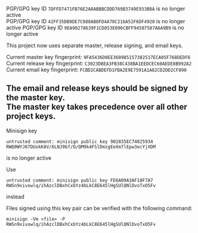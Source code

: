 PGP/GPG key ID `7DFFD7471FB76E2A8ABBBCDDD769B3749E933B8A` is no longer active  
PGP/GPG key ID `42FF35DB9DE7C088AB0FD4A70C216A52F6DF4920` is no longer active
PGP/GPG key ID `9EA98278639F1CD853E096CBFF94507587A6A9B9` is no longer active

This project now uses separate master, release signing, and email keys.  

Current master key fingerprint: `9FA5436D0EE360985157382517ECA05F768DEDF6`
Current release key fingerprint: `C3023DBEA3FB38C438BA1EEDCEC60AEDE8B992A2`
Current email key fingerprint: `FCBD2CABDEFD1FBA2E9E7591A1A82CD2DD2CF890`

The email and release keys should be signed by the master key.  
The master key takes precedence over all other project keys.  
------------------------------------------------------------------------------------
Minisign key  
```
untrusted comment: minisign public key 902835EC74825934  
RWQ0WYJ07DUokK8V/6LNJ9bf/O/QM9k4FSlDmzgEeXm7lEpw3ecYjXDM  
```
is no longer active  

Use  
```
untrusted comment: minisign public key FE6A09A3AF18F7A7  
RWSn9xivowlq/ihAzclDBxhCxbYz4bLkC8E645lHgSUlQNlDvoTxO5Fv  
```
instead  

Files signed using this key pair can be verified with the following command:  

```
minisign -Vm <file> -P RWSn9xivowlq/ihAzclDBxhCxbYz4bLkC8E645lHgSUlQNlDvoTxO5Fv  
```

